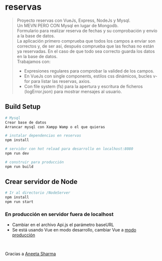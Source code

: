 # reservas

> Proyecto reservas con VueJs, Express, NodeJs y Mysql.<br>
> Un MEVN PERO CON Mysql en lugar de Mongodb.<br>
> Formulario para realizar reserva de fechas y su comprobación y envío a la base de datos.<br>
> La aplicación primero comprueba que todos los campos a enviar son correctos y, de ser así, después comprueba que las fechas no están ya reservadas. En el caso de que todo sea correcto guarda los datos en la base de datos.<br>
> Trabajamos con:<br>
> - Expresiones regulares para comprobar la valided de los campos.
> - En VueJs con single components, estilos css dinámicos, bucles v-for para listar las reservas, axios.
> - Con file system (fs) para la apertura y escritura de ficheros (logError.json) para mostrar mensajes al usuario.

## Build Setup

``` bash
# Mysql
Crear base de datos
Arrancar mysql con Xampp Wamp o el que quieras

# instalar dependencias en reservas
npm install

# servidor con hot reload para desarrollo en localhost:8080
npm run dev

# construir para producción
npm run build
```

## Crear servidor de Node

``` bash
# Ir al directorio /NodeServer
npm install
npm run start
```

### En producción en servidor fuera de localhost

 - Cambiar en el archivo Api.js el parámetro baseURL<br>
 - Se está usando Vue en modo desarrollo, cambiar Vue a [modo producción](https://vuejs.org/v2/guide/deployment.html)<br>
 <br>

Gracias a [Aneeta Sharma](https://medium.com/@anaida07/mevn-stack-application-part-1-3a27b61dcae0)